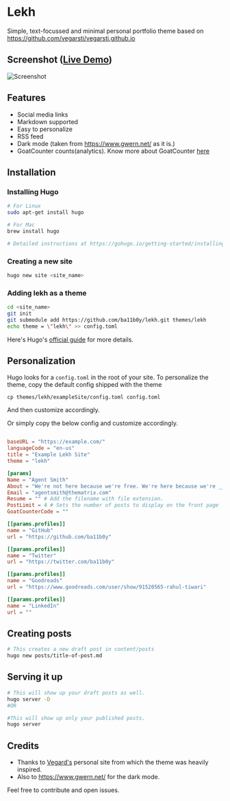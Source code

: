 # Lekh
Simple, text-focussed and minimal personal portfolio theme based on https://github.com/vegarsti/vegarsti.github.io

## Screenshot ([Live Demo](https://agitated-yonath-d9c445.netlify.com/))
![Screenshot](https://raw.githubusercontent.com/invinciblycool/lekh/master/images/screenshot.png)

## Features
* Social media links
* Markdown supported
* Easy to personalize
* RSS feed
* Dark mode (taken from https://www.gwern.net/ as it is.)
* GoatCounter counts(analytics). Know more about GoatCounter [here](https://goatcounter.com)


## Installation

### Installing Hugo

```sh
# For Linux
sudo apt-get install hugo

# For Mac
brew install hugo

# Detailed instructions at https://gohugo.io/getting-started/installing#readout
```

### Creating a new site

```sh
hugo new site <site_name>
```

### Adding lekh as a theme

```sh
cd <site_name>
git init
git submodule add https://github.com/ba11b0y/lekh.git themes/lekh
echo theme = \"lekh\" >> config.toml

```

Here's Hugo's [official guide](https://gohugo.io/getting-started/quick-start/) for more details.


## Personalization

Hugo looks for a `config.toml` in the root of your site.
To personalize the theme, copy the default config shipped with the theme

`cp themes/lekh/exampleSite/config.toml config.toml`

And then customize accordingly.

Or simply copy the below config and customize accordingly.

```toml

baseURL = "https://example.com/"
languageCode = "en-us"
title = "Example Lekh Site"
theme = "lekh"

[params]
Name = "Agent Smith"
About = "We're not here because we're free. We're here because we're __not__ free. There's no escaping reason. No denying purpose. Because as we both know without purpose, we would not exist.<br/> Read more [here](https://matrix.fandom.com/wiki/Agent_Smith)"
Email = "agentsmith@thematrix.com"
Resume = "" # Add the filename with file extension.
PostLimit = 4 # Sets the number of posts to display on the front page
GoatCounterCode = ""

[[params.profiles]]
name = "GitHub"
url = "https://github.com/ba11b0y"

[[params.profiles]]
name = "Twitter"
url = "https://twitter.com/ba11b0y"

[[params.profiles]]
name = "Goodreads"
url = "https://www.goodreads.com/user/show/91520565-rahul-tiwari"

[[params.profiles]]
name = "LinkedIn"
url = ""

```

## Creating posts

```sh
# This creates a new draft post in content/posts
hugo new posts/title-of-post.md
```

## Serving it up

```sh
# This will show up your draft posts as well.
hugo server -D
#OR

#This will show up only your published posts.
hugo server
```

## Credits

* Thanks to [Vegard's](https://github.com/vegarsti) personal site from which the theme was heavily inspired.
* Also to https://www.gwern.net/ for the dark mode.

Feel free to contribute and open issues.
